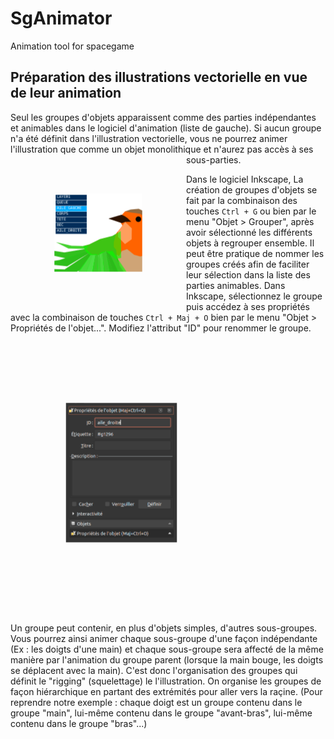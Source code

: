 # SgAnimator
Animation tool for spacegame

## Préparation des illustrations vectorielle en vue de leur animation
Seul les groupes d'objets apparaissent comme des parties indépendantes et animables dans le logiciel d'animation (liste de gauche). Si aucun groupe n'a été définit dans l'illustration vectorielle, vous ne pourrez animer l'illustration que comme un objet monolithique et n'aurez pas accès à ses sous-parties.
<img src="res/sga_partslist.png" alt="parts list" style="float:left;scale:50%;">

Dans le logiciel Inkscape, La création de groupes d'objets se fait par la combinaison des touches `Ctrl + G` ou bien par le menu "Objet > Grouper", après avoir sélectionné les différents objets à regrouper ensemble.
Il peut être pratique de nommer les groupes créés afin de faciliter leur sélection dans la liste des parties animables. Dans Inkscape, sélectionnez le groupe puis accédez à ses propriétés avec la combinaison de touches `Ctrl + Maj + O` bien par le menu "Objet > Propriétés de l'objet...". Modifiez l'attribut "ID" pour renommer le groupe.
<img src="res/inkscape_groupid.png" alt="inkscape group id" style="scale:50%;">

Un groupe peut contenir, en plus d'objets simples, d'autres sous-groupes. Vous pourrez ainsi animer chaque sous-groupe d'une façon indépendante (Ex : les doigts d'une main) et chaque sous-groupe sera affecté de la même manière par l'animation du groupe parent (lorsque la main bouge, les doigts se déplacent avec la main).
C'est donc l'organisation des groupes qui définit le "rigging" (squelettage) le l'illustration. On organise les groupes de façon hiérarchique en partant des extrémités pour aller vers la raçine. (Pour reprendre notre exemple : chaque doigt est un groupe contenu dans le groupe "main", lui-même contenu dans le groupe "avant-bras", lui-même contenu dans le groupe "bras"...)
